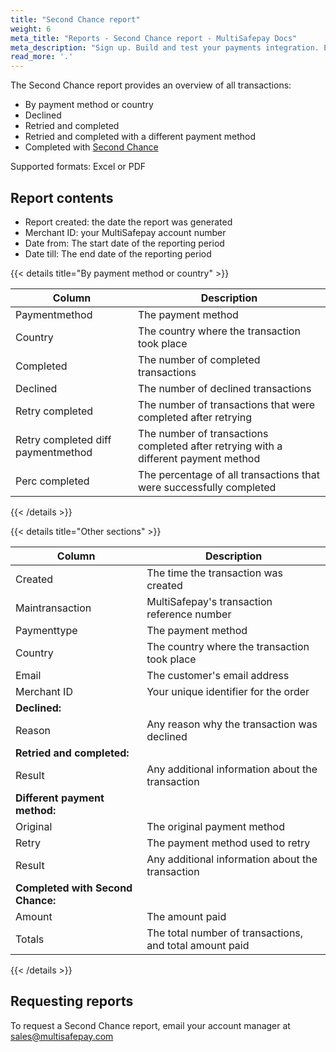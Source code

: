```yaml
---
title: "Second Chance report"
weight: 6
meta_title: "Reports - Second Chance report - MultiSafepay Docs"
meta_description: "Sign up. Build and test your payments integration. Explore our products and services. Use our API reference, SDKs, and wrappers. Get support."
read_more: '.'
---
```


The Second Chance report provides an overview of all transactions:

- By payment method or country
- Declined
- Retried and completed 
- Retried and completed with a different payment method
- Completed with [Second Chance](/features/second-chance/) 

Supported formats: Excel or PDF

## Report contents

- Report created: the date the report was generated
- Merchant ID: your MultiSafepay account number
- Date from: The start date of the reporting period
- Date till: The end date of the reporting period

{{< details title="By payment method or country" >}}

| Column | Description | 
|---|---|
| Paymentmethod | The payment method | 
| Country | The country where the transaction took place |
| Completed | The number of completed transactions |
| Declined | The number of declined transactions | By payment method, By country |
| Retry completed | The number of transactions that were completed after retrying |
| Retry completed diff paymentmethod | The number of transactions completed after retrying with a different payment method |
| Perc completed | The percentage of all transactions that were successfully completed |

{{< /details >}}

{{< details title="Other sections" >}}

| Column | Description | 
|---|---|
| Created | The time the transaction was created |
| Maintransaction | MultiSafepay's transaction reference number |
| Paymenttype | The payment method |
| Country | The country where the transaction took place |
| Email | The customer's email address | All |
| Merchant ID | Your unique identifier for the order |
| **Declined:** | |
| Reason| Any reason why the transaction was declined |
| **Retried and completed:** ||
| Result | Any additional information about the transaction  |
| **Different payment method:** ||
| Original | The original payment method |
| Retry | The payment method used to retry |
| Result | Any additional information about the transaction  |
| **Completed with Second Chance:** ||
| Amount | The amount paid |
| Totals | The total number of transactions, and total amount paid |

{{< /details >}}

## Requesting reports

To request a Second Chance report, email your account manager at <sales@multisafepay.com>
